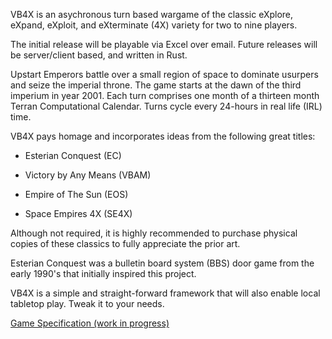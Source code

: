 VB4X is an asychronous turn based wargame of the classic eXplore, eXpand, eXploit, and eXterminate (4X) variety for two to nine players. 

The initial release will be playable via Excel over email. Future releases will be server/client based, and written in Rust.

Upstart Emperors battle over a small region of space to dominate usurpers and seize the imperial throne. The game starts at the dawn of the third imperium in year 2001. Each turn comprises one month of a thirteen month Terran Computational Calendar. Turns cycle every 24-hours in real life (IRL) time.

VB4X pays homage and incorporates ideas from the following great titles:

- Esterian Conquest (EC)

- Victory by Any Means (VBAM)

- Empire of The Sun (EOS)

- Space Empires 4X (SE4X)

Although not required, it is highly recommended to purchase physical copies of these classics to fully appreciate the prior art.

Esterian Conquest was a bulletin board system (BBS) door game from the early 1990's that initially inspired this project.

VB4X is a simple and straight-forward framework that will also enable local tabletop play. Tweak it to your needs.

[Game Specification (work in progress)](https://github.com/greenm01/vb4x/blob/main/docs/vb4x_specs.md)



